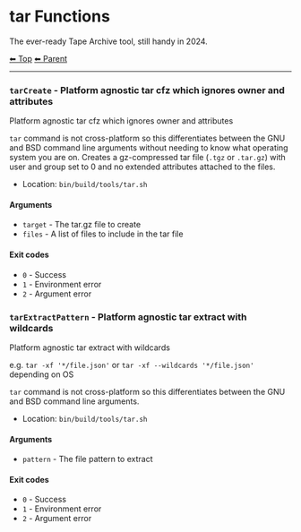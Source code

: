 # tar Functions

The ever-ready Tape Archive tool, still handy in 2024.

<!-- TEMPLATE header 2 -->
[⬅ Top](index.md) [⬅ Parent ](../index.md)
<hr />

### `tarCreate` - Platform agnostic tar cfz which ignores owner and attributes

Platform agnostic tar cfz which ignores owner and attributes

`tar` command is not cross-platform so this differentiates between the GNU and BSD command line arguments without needing to know what operating system you are on. Creates a gz-compressed tar file (`.tgz` or `.tar.gz`) with user and group set to 0 and no extended attributes attached to the files.

- Location: `bin/build/tools/tar.sh`

#### Arguments

- `target` - The tar.gz file to create
- `files` - A list of files to include in the tar file

#### Exit codes

- `0` - Success
- `1` - Environment error
- `2` - Argument error
### `tarExtractPattern` - Platform agnostic tar extract with wildcards

Platform agnostic tar extract with wildcards

e.g. `tar -xf '*/file.json'` or `tar -xf --wildcards '*/file.json'` depending on OS

`tar` command is not cross-platform so this differentiates between the GNU and BSD command line arguments.

- Location: `bin/build/tools/tar.sh`

#### Arguments

- `pattern` - The file pattern to extract

#### Exit codes

- `0` - Success
- `1` - Environment error
- `2` - Argument error
